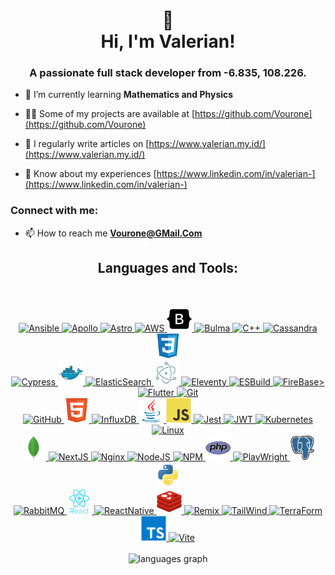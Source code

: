 <h1 align="center">👋
  <br />
Hi, I'm Valerian!</h1>
<h3 align="center">A passionate full stack developer from -6.835, 108.226.</h3>

- 🌱 I’m currently learning **Mathematics and Physics**

- 👨‍💻 Some of my projects are available at [https://github.com/Vourone](https://github.com/Vourone)

- 📝 I regularly write articles on [https://www.valerian.my.id/](https://www.valerian.my.id/)

- 📄 Know about my experiences [https://www.linkedin.com/in/valerian-](https://www.linkedin.com/in/valerian-)

<h3 align="left">Connect with me:</h3>

- 📫 How to reach me **Vourone@GMail.Com**

<h2 align="center">Languages and Tools:</h2>
<div align="center">

<br />

<a href="https://www.ansible.com/" target="_blank" rel="noreferrer"> <img width="40" height="40" src="https://cdn.svgporn.com/logos/ansible.svg" alt="Ansible" title="Ansible"/> </a>
<a href="https://www.apollographql.com/" target="_blank" rel="noreferrer"> <img width="40" height="40" src="https://www.vectorlogo.zone/logos/graphql/graphql-icon.svg" alt="Apollo" title="Apollo"/> </a>
<a href="https://astro.build/" target="_blank" rel="noreferrer"> <img width="40" height="40" src="https://cdn.svgporn.com/logos/astro-icon.svg" alt="Astro" title="Astro"/> </a>
<a href="https://aws.amazon.com/" target="_blank" rel="noreferrer"> <img width="40" height="40" src="https://cdn.svgporn.com/logos/aws.svg" alt="AWS" title="AWS"/> </a> 
<a href="https://getbootstrap.com/" target="_blank" rel="noreferrer"> <img width="40" height="40" src="https://raw.githubusercontent.com/devicons/devicon/master/icons/bootstrap/bootstrap-plain.svg" alt="BootStrap" title="BootStrap"/> </a>
<a href="https://bulma.io/" target="_blank" rel="noreferrer"> <img width="40" height="40" src="https://cdn.svgporn.com/logos/bulma.svg" alt="Bulma" title="Bulma"/> </a>
<a href="https://isocpp.org/" target="_blank" rel="noreferrer"> <img width="40" height="40" src="https://cdn.svgporn.com/logos/c-plusplus.svg" alt="C++" title="C++"/> </a>
<a href="https://cassandra.apache.org/_/index.html" target="_blank" rel="noreferrer"> <img width="40" height="40" src="https://www.vectorlogo.zone/logos/apache_cassandra/apache_cassandra-icon.svg" alt="Cassandra" title="Cassandra"/> </a> 
<a href="https://www.w3.org/TR/CSS/" target="_blank" rel="noreferrer"> <img width="40" height="40" src="https://raw.githubusercontent.com/devicons/devicon/master/icons/css3/css3-original.svg" alt="CSS" title="CSS"/> </a>
<br />
<a href="https://www.cypress.io//" target="_blank" rel="noreferrer"> <img width="40" height="40" src="https://cdn.svgporn.com/logos/cypress-icon.svg" alt="Cypress" title="Cypress"/> </a>
<a href="https://www.docker.com/" target="_blank" rel="noreferrer"> <img width="40" height="40" src="https://raw.githubusercontent.com/devicons/devicon/master/icons/docker/docker-original.svg" alt="Docker" title="Docker"/> </a>
<a href="https://www.elastic.co/" target="_blank" rel="noreferrer"> <img width="40" height="40" src="https://www.vectorlogo.zone/logos/elastic/elastic-icon.svg" alt="ElasticSearch" title="ElasticSearch"/> </a> 
<a href="https://electronjs.org/" target="_blank" rel="noreferrer"> <img width="40" height="40" src="https://raw.githubusercontent.com/devicons/devicon/master/icons/electron/electron-original.svg" alt="Electron" title="Electron"/> </a>
<a href="https://www.11ty.dev/" target="_blank" rel="noreferrer"> <img width="40" height="40" src="https://cdn.svgporn.com/logos/eleventy.svg" alt="Eleventy" title="Eleventy"/> </a>
<a href="https://esbuild.github.io/" target="_blank" rel="noreferrer"> <img width="40" height="40" src="https://cdn.svgporn.com/logos/esbuild.svg" alt="ESBuild" title="ESBuild"/> </a> 
<a href="https://firebase.google.com/" target="_blank" rel="noreferrer"> <img width="40" height="40" src="https://cdn.svgporn.com/logos/firebase.svg" alt="FireBase" title="FireBase"/>> </a>
<a href="https://flutter.dev/" target="_blank" rel="noreferrer"> <img width="40" height="40" src="https://www.vectorlogo.zone/logos/flutterio/flutterio-icon.svg" alt="Flutter" title="Flutter"/> </a>
<a href="https://git-scm.com/" target="_blank" rel="noreferrer"> <img width="40" height="40" src="https://cdn.svgporn.com/logos/git-icon.svg" alt="Git" title="Git"/> </a>
<br />
<a href="https://github.com/" target="_blank" rel="noreferrer"> <img width="40" height="40" src="https://cdn.svgporn.com/logos/github-octocat.svg" alt="GitHub" title="GitHub"/> </a>
<a href="https://html.spec.whatwg.org/" target="_blank" rel="noreferrer"> <img width="40" height="40" src="https://raw.githubusercontent.com/devicons/devicon/master/icons/html5/html5-original.svg" alt="HTML" title="HTML"/> </a> 
<a href="https://www.influxdata.com/" target="_blank" rel="noreferrer"> <img width="40" height="40" src="https://cdn.svgporn.com/logos/influxdb-icon.svg" alt="InfluxDB" title="InfluxDB"/> </a>
<a href="https://www.java.com/" target="_blank" rel="noreferrer"> <img width="40" height="40" src="https://raw.githubusercontent.com/devicons/devicon/master/icons/java/java-original.svg" alt="Java" title="Java"/> </a>
<a href="https://www.ecma-international.org/publications-and-standards/standards/ecma-262/" target="_blank" rel="noreferrer"> <img width="40" height="40" src="https://raw.githubusercontent.com/devicons/devicon/master/icons/javascript/javascript-original.svg" alt="JavaScript" title="JavaScript"/> </a> 
<a href="https://jestjs.io/" target="_blank" rel="noreferrer"> <img width="40" height="40" src="https://www.vectorlogo.zone/logos/jestjsio/jestjsio-icon.svg" alt="Jest" title="Jest"/> </a>
<a href="https://jwt.io/" target="_blank" rel="noreferrer"> <img width="40" height="40" src="https://cdn.svgporn.com/logos/jwt-icon.svg" alt="JWT" title="JWT"/> </a>
<a href="https://kubernetes.io/" target="_blank" rel="noreferrer"> <img width="40" height="40" src="https://www.vectorlogo.zone/logos/kubernetes/kubernetes-icon.svg" alt="Kubernetes" title="Kubernetes"/> </a> 
<a href="https://www.linux.org/" target="_blank" rel="noreferrer"> <img width="40" height="40" src="https://www.vectorlogo.zone/logos/linux/linux-icon.svg" alt="Linux" title="Linux"/> </a>
<br />
<a href="https://www.mongodb.com/" target="_blank" rel="noreferrer"> <img width="40" height="40" src="https://raw.githubusercontent.com/devicons/devicon/master/icons/mongodb/mongodb-original.svg" title="MongoDB"/> </a>
<a href="https://nextjs.org/" target="_blank" rel="noreferrer"> <img width="40" height="40" src="https://cdn.worldvectorlogo.com/logos/nextjs-2.svg" alt="NextJS" title="NextJS"/> </a> 
<a href="https://www.nginx.com/" target="_blank" rel="noreferrer"> <img width="40" height="40" src="https://www.vectorlogo.zone/logos/nginx/nginx-icon.svg" alt="Nginx" title="Nginx"/> </a>
<a href="https://nodejs.org/" target="_blank" rel="noreferrer"> <img width="40" height="40" src="https://www.vectorlogo.zone/logos/nodejs/nodejs-icon.svg" alt="NodeJS" title="NodeJS"/> </a>
<a href="https://www.npmjs.com/" target="_blank" rel="noreferrer"> <img width="40" height="40" src="https://cdn.svgporn.com/logos/npm-icon.svg" alt="NPM" title="NPM"/> </a> 
<a href="https://www.php.net/" target="_blank" rel="noreferrer"> <img width="40" height="40" src="https://raw.githubusercontent.com/devicons/devicon/master/icons/php/php-original.svg" alt="PHP" title="PHP"/> </a>
<a href="https://playwright.dev/" target="_blank" rel="noreferrer"> <img width="40" height="40" src="https://cdn.svgporn.com/logos/playwright.svg" alt="PlayWright" title="PlayWright"/> </a>
<a href="https://www.postgresql.org/" target="_blank" rel="noreferrer"> <img width="40" height="40" src="https://raw.githubusercontent.com/devicons/devicon/master/icons/postgresql/postgresql-original.svg" alt="PostGreSQL" title="PostGreSQL"/> </a>
<a href="https://www.python.org/" target="_blank" rel="noreferrer"> <img width="40" height="40" src="https://raw.githubusercontent.com/devicons/devicon/master/icons/python/python-original.svg" alt="Python" title="Python"/> </a> 
<br />
<a href="https://www.rabbitmq.com/" target="_blank" rel="noreferrer"> <img width="40" height="40" src="https://www.vectorlogo.zone/logos/rabbitmq/rabbitmq-icon.svg" alt="RabbitMQ" title="RabbitMQ"/> </a>
<a href="https://react.dev/" target="_blank" rel="noreferrer"> <img width="40" height="40" src="https://raw.githubusercontent.com/devicons/devicon/master/icons/react/react-original-wordmark.svg" alt="React" title="React"/> </a>
<a href="https://reactnative.dev/" target="_blank" rel="noreferrer"> <img width="40" height="40" src="https://reactnative.dev/img/header_logo.svg" alt="ReactNative" title="ReactNative"/> </a> 
<a href="https://redis.io/" target="_blank" rel="noreferrer"> <img width="40" height="40" src="https://raw.githubusercontent.com/devicons/devicon/master/icons/redis/redis-original.svg" alt="Redis" title="Redis"/> </a>
<a href="https://remix.run/" target="_blank" rel="noreferrer"> <img width="40" height="40" src="https://cdn.svgporn.com/logos/remix-icon.svg" alt="Remix" title="Remix"/> </a>
<a href="https://tailwindcss.com/" target="_blank" rel="noreferrer"> <img width="40" height="40" src="https://www.vectorlogo.zone/logos/tailwindcss/tailwindcss-icon.svg" alt="TailWind" title="TailWind"/> </a> 
<a href="https://www.terraform.io/" target="_blank" rel="noreferrer"> <img width="40" height="40" src="https://cdn.svgporn.com/logos/terraform-icon.svg" alt="TerraForm" title="TerraForm"/> </a>
<a href="https://www.typescriptlang.org/" target="_blank" rel="noreferrer"> <img width="40" height="40" src="https://raw.githubusercontent.com/devicons/devicon/master/icons/typescript/typescript-original.svg" alt="TypeScript" title="TypeScript"/> </a>
<a href="https://vitejs.dev/" target="_blank" rel="noreferrer"> <img width="40" height="40" src="https://cdn.svgporn.com/logos/vitejs.svg" alt="Vite" title="Vite"/> </a> 
<br />
<br clear="both">
  <img src="https://vghrms.vercel.app/api/top-langs?username=Vourone&locale=en&layout=normal&hide_title=true&langs_count=10&theme=graywhite&hide_border=true" alt="languages graph"  />
</div>
